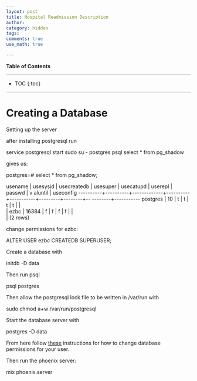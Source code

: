 ```yaml
---
layout: post
title: Hospital Readmission Description
author:
category: hidden
tags: 
comments: true
use_math: true

---
```


**Table of Contents**

<hr style="height:2px; background-color:#b6b6b6"/>

* TOC
{:toc}

<hr style="height:2px; background-color:#b6b6b6"/>

# Creating a Database

Setting up the server

after installing postgresql run

service postgresql start
sudo su - postgres
psql
select * from pg_shadow

gives us:

postgres=# select * from pg_shadow;

 usename  | usesysid | usecreatedb | usesuper | usecatupd | userepl | passwd | v
aluntil | useconfig 
----------+----------+-------------+----------+-----------+---------+--------+--
--------+-----------
 postgres |       10 | t           | t        | t         | t       |        |  
        | 
 ezbc     |    16384 | f           | f        | f         | f       |        |  
        | 
(2 rows)

change permissions for ezbc:

ALTER USER ezbc CREATEDB SUPERUSER;



Create a database with

initdb -D data

Then run psql

psql postgres

Then allow the postgresql lock file to be written in /var/run with

sudo chmod a+w /var/run/postgresql

Start the database server with

postgres -D data


From here follow
[these](http://wiki.wsmoak.net/cgi-bin/wiki.pl?action=browse&diff=1&id=PhoenixPostgres)
instructions for how to change database permissions for your user.

Then run the phoenix server:

mix phoenix.server









